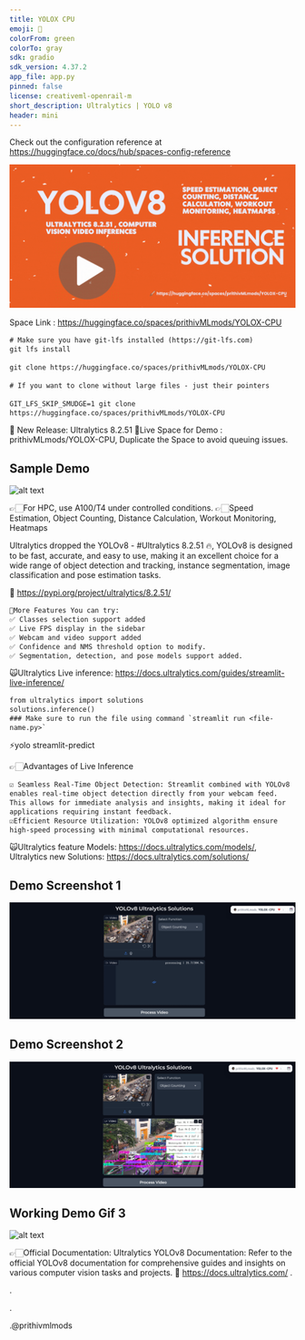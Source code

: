 ```yaml
---
title: YOLOX CPU
emoji: 🍺
colorFrom: green
colorTo: gray
sdk: gradio
sdk_version: 4.37.2
app_file: app.py
pinned: false
license: creativeml-openrail-m
short_description: Ultralytics | YOLO v8
header: mini
---
```


Check out the configuration reference at https://huggingface.co/docs/hub/spaces-config-reference

![alt text](docs/ui.gif)

Space Link : https://huggingface.co/spaces/prithivMLmods/YOLOX-CPU
    
    # Make sure you have git-lfs installed (https://git-lfs.com)
    git lfs install
    
    git clone https://huggingface.co/spaces/prithivMLmods/YOLOX-CPU
    
    # If you want to clone without large files - just their pointers
    
    GIT_LFS_SKIP_SMUDGE=1 git clone https://huggingface.co/spaces/prithivMLmods/YOLOX-CPU

🚨 New Release: Ultralytics 8.2.51
🍺Live Space for Demo : prithivMLmods/YOLOX-CPU, Duplicate the Space to avoid queuing issues.

## Sample Demo 
![alt text](docs/YOLO.gif)

👉🏻For HPC, use A100/T4 under controlled conditions.
👉🏻Speed Estimation, Object Counting, Distance Calculation, Workout Monitoring, Heatmaps

Ultralytics dropped the YOLOv8 - #Ultralytics 8.2.51 🔥, YOLOv8 is designed to be fast, accurate, and easy to use, making it an excellent choice for a wide range of object detection and tracking, instance segmentation, image classification and pose estimation tasks.

🔗 https://pypi.org/project/ultralytics/8.2.51/

    🚀More Features You can try:
    ✅ Classes selection support added
    ✅ Live FPS display in the sidebar
    ✅ Webcam and video support added
    ✅ Confidence and NMS threshold option to modify.
    ✅ Segmentation, detection, and pose models support added.

🙀Ultralytics Live inference: https://docs.ultralytics.com/guides/streamlit-live-inference/

    from ultralytics import solutions
    solutions.inference()
    ### Make sure to run the file using command `streamlit run <file-name.py>`

⚡yolo streamlit-predict

👉🏻Advantages of Live Inference

    ☑️ Seamless Real-Time Object Detection: Streamlit combined with YOLOv8 enables real-time object detection directly from your webcam feed. This allows for immediate analysis and insights, making it ideal for applications requiring instant feedback.
    ☑️Efficient Resource Utilization: YOLOv8 optimized algorithm ensure high-speed processing with minimal computational resources.
    
🙀Ultralytics feature Models: https://docs.ultralytics.com/models/, Ultralytics new Solutions: https://docs.ultralytics.com/solutions/

## Demo Screenshot 1

![alt text](docs/ui3.png)

## Demo Screenshot 2

![alt text](docs/ui4.png)

## Working Demo Gif 3

![alt text](docs/demo.gif)

👉🏻Official Documentation:
Ultralytics YOLOv8 Documentation: Refer to the official YOLOv8 documentation for comprehensive guides and insights on various computer vision tasks and projects. 🔗 https://docs.ultralytics.com/ .

.

.

.@prithivmlmods

